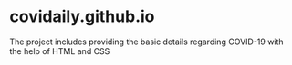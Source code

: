 # covidaily.github.io
The project includes providing the basic details regarding COVID-19 with the help of HTML and CSS
